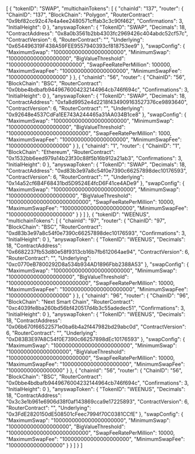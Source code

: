 [
    {
        "tokenID": "SWAP",
        "multichainTokens": [
            {
                "chainId": "137",
                "router": {
                    "ChainID": "137",
                    "BlockChain": "Polygon",
                    "RouterContract": "0x9bf82cc92c47e4a4ee2480571cffab3c3c90f462",
                    "Confirmations": 3,
                    "InitialHeight": 0
                },
                "anyswapToken": {
                    "TokenID": "SWAP",
                    "Decimals": 18,
                    "ContractAddress": "0x8a0b3561b2bb4303fc2969426c404abdc52cf57c",
                    "ContractVersion": 6,
                    "RouterContract": "",
                    "Underlying": "0x654496319F438A59FEE9557940393cf818753ee9"
                },
                "swapConfig": {
                    "MaximumSwap": "1000000000000000000000",
                    "MinimumSwap": "1000000000000000000",
                    "BigValueThreshold": "10000000000000000000000",
                    "SwapFeeRatePerMillion": 100000,
                    "MaximumSwapFee": "10000000000000000000",
                    "MinimumSwapFee": "100000000000000000"
                }
            },
            {
                "chainId": "56",
                "router": {
                    "ChainID": "56",
                    "BlockChain": "BSC",
                    "RouterContract": "0x0bbe4bdbafb9449676004232144964cb746f694c",
                    "Confirmations": 3,
                    "InitialHeight": 0
                },
                "anyswapToken": {
                    "TokenID": "SWAP",
                    "Decimals": 18,
                    "ContractAddress": "0xfa8d9952e4d2218f434909163527376ce9893640",
                    "ContractVersion": 6,
                    "RouterContract": "",
                    "Underlying": "0x92648e4537CdFa1EE743A244465a31AA034B1ce8"
                },
                "swapConfig": {
                    "MaximumSwap": "10000000000000000000000",
                    "MinimumSwap": "1000000000000000000",
                    "BigValueThreshold": "1000000000000000000000000",
                    "SwapFeeRatePerMillion": 1000,
                    "MaximumSwapFee": "10000000000000000000",
                    "MinimumSwapFee": "1000000000000000000"
                }
            },
            {
                "chainId": "1",
                "router": {
                    "ChainID": "1",
                    "BlockChain": "Ethereum",
                    "RouterContract": "0x1532bb6eed979a14b23f30c88f5b16b912a21ab3",
                    "Confirmations": 3,
                    "InitialHeight": 0
                },
                "anyswapToken": {
                    "TokenID": "SWAP",
                    "Decimals": 18,
                    "ContractAddress": "0xd83b3e97a8c54f0e7390c66257898dec10176593",
                    "ContractVersion": 6,
                    "RouterContract": "",
                    "Underlying": "0x14a52cf6B4F68431bd5D9524E4fcD6F41ce4ADe9"
                },
                "swapConfig": {
                    "MaximumSwap": "1000000000000000000000000",
                    "MinimumSwap": "100000000000000000000",
                    "BigValueThreshold": "1000000000000000000000000",
                    "SwapFeeRatePerMillion": 10000,
                    "MaximumSwapFee": "1000000000000000000000",
                    "MinimumSwapFee": "10000000000000000000"
                }
            }
        ]
    },
    {
        "tokenID": "WEENUS",
        "multichainTokens": [
            {
                "chainId": "97",
                "router": {
                    "ChainID": "97",
                    "BlockChain": "BSC",
                    "RouterContract": "0xd83b3e97a8c54f0e7390c66257898dec10176593",
                    "Confirmations": 3,
                    "InitialHeight": 0
                },
                "anyswapToken": {
                    "TokenID": "WEENUS",
                    "Decimals": 18,
                    "ContractAddress": "0x6682237fb53d80e58f9313cb16b7fb612064ae94",
                    "ContractVersion": 6,
                    "RouterContract": "",
                    "Underlying": "0xc0770eB7800292D8a534b934AD1896Fbb2388A53"
                },
                "swapConfig": {
                    "MaximumSwap": "100000000000000000000000",
                    "MinimumSwap": "10000000000000000000",
                    "BigValueThreshold": "1000000000000000000000000",
                    "SwapFeeRatePerMillion": 10000,
                    "MaximumSwapFee": "1000000000000000000000",
                    "MinimumSwapFee": "1000000000000000000"
                }
            },
            {
                "chainId": "96",
                "router": {
                    "ChainID": "96",
                    "BlockChain": "Next Smart Chain",
                    "RouterContract": "0xc4039fe8ba260bd56bf420517d4b3c55adedec51",
                    "Confirmations": 3,
                    "InitialHeight": 0
                },
                "anyswapToken": {
                    "TokenID": "WEENUS",
                    "Decimals": 18,
                    "ContractAddress": "0x06b670f66522571e0ba6b4a2f447982bd29abc0d",
                    "ContractVersion": 6,
                    "RouterContract": "",
                    "Underlying": "0xD83B3E97A8C54f0E7390c66257898dEc10176593"
                },
                "swapConfig": {
                    "MaximumSwap": "100000000000000000000000",
                    "MinimumSwap": "1000000000000000000",
                    "BigValueThreshold": "1000000000000000000000000",
                    "SwapFeeRatePerMillion": 10000,
                    "MaximumSwapFee": "100000000000000000000",
                    "MinimumSwapFee": "10000000000000000"
                }
            },
            {
                "chainId": "56",
                "router": {
                    "ChainID": "56",
                    "BlockChain": "BSC",
                    "RouterContract": "0x0bbe4bdbafb9449676004232144964cb746f694c",
                    "Confirmations": 3,
                    "InitialHeight": 0
                },
                "anyswapToken": {
                    "TokenID": "WEENUS",
                    "Decimals": 18,
                    "ContractAddress": "0x3c3e1b961e6906d38f0af143869cca9e17225893",
                    "ContractVersion": 6,
                    "RouterContract": "",
                    "Underlying": "0x3FdE2820150dE508501cFeec7994f70C0381CCfE"
                },
                "swapConfig": {
                    "MaximumSwap": "1000000000000000000000",
                    "MinimumSwap": "1000000000000000000",
                    "BigValueThreshold": "1000000000000000000000000",
                    "SwapFeeRatePerMillion": 10000,
                    "MaximumSwapFee": "100000000000000000000",
                    "MinimumSwapFee": "10000000000000000"
                }
            }
        ]
    }
]